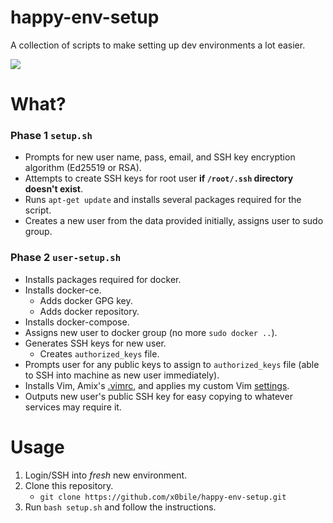 # happy-env-setup

A collection of scripts to make setting up dev environments a lot easier.

![](https://media.giphy.com/media/Ls6ahtmYHU760/giphy.gif)

# What?

### Phase 1 `setup.sh`
* Prompts for new user name, pass, email, and SSH key encryption algorithm (Ed25519 or RSA).
* Attempts to create SSH keys for root user **if `/root/.ssh` directory doesn't exist**.
* Runs `apt-get update` and installs several packages required for the script.
* Creates a new user from the data provided initially, assigns user to sudo group.

### Phase 2 `user-setup.sh`
* Installs packages required for docker.
* Installs docker-ce.
  * Adds docker GPG key.
  * Adds docker repository.
* Installs docker-compose.
* Assigns new user to docker group (no more `sudo docker ..`).
* Generates SSH keys for new user.
  * Creates `authorized_keys` file.
* Prompts user for any public keys to assign to `authorized_keys` file (able to SSH into machine as new user immediately).
* Installs Vim, Amix's [.vimrc](https://github.com/amix/vimrc), and applies my custom Vim [settings](https://github.com/x0bile/vim-settings).
* Outputs new user's public SSH key for easy copying to whatever services may require it.

# Usage

1. Login/SSH into *fresh* new environment.
2. Clone this repository.
     * `git clone https://github.com/x0bile/happy-env-setup.git`
3. Run `bash setup.sh` and follow the instructions.
